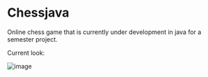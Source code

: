 # Chessjava
Online chess game that is currently under development in java for a semester project.


Current look:

![image](https://github.com/KaganBaldiran/Chessjava/assets/80681941/094ca0ad-5c2c-4c41-84a9-56a135a4344f)
